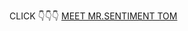 CLICK 👇👇👇
<a href="https://www.linkedin.com/embed/feed/update/urn:li:ugcPost:7074554168719376384?compact=1" allowfullscreen="" title="Embedded post" width="710" height="399" frameborder="0">MEET MR.SENTIMENT TOM</a>
